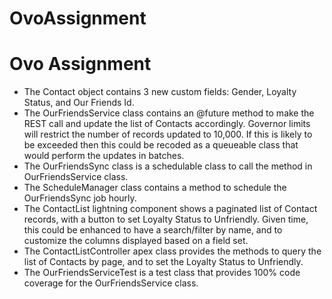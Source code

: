 # OvoAssignment
Ovo Assignment
==============
- The Contact object contains 3 new custom fields: Gender, Loyalty Status, and Our Friends Id.
- The OurFriendsService class contains an @future method to make the REST call and update the list of Contacts accordingly. Governor limits will restrict the number of records updated to 10,000. If this is likely to be exceeded then this could be recoded as a queueable class that would perform the updates in batches.
- The OurFriendsSync class is a schedulable class to call the method in OurFriendsService class.
- The ScheduleManager class contains a method to schedule the OurFriendsSync job hourly.
- The ContactList lightning component shows a paginated list of Contact records, with a button to set Loyalty Status to Unfriendly. Given time, this could be enhanced to have a search/filter by name, and to customize the columns displayed based on a field set.
- The ContactListController apex class provides the methods to query the list of Contacts by page, and to set the Loyalty Status to Unfriendly.
- The OurFriendsServiceTest is a test class that provides 100% code coverage for the OurFriendsService class.
